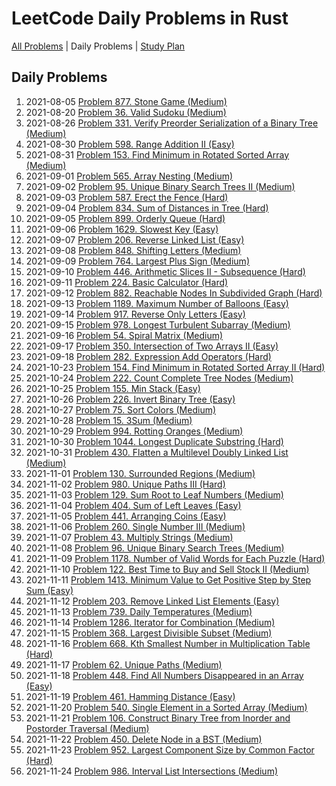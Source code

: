 LeetCode Daily Problems in Rust
===============================

[All Problems](README.md) | Daily Problems | [Study Plan](STUDY_PLAN.md)

Daily Problems
--------------

1. 2021-08-05 [Problem 877. Stone Game (Medium)](problem_0877/)
2. 2021-08-20 [Problem 36. Valid Sudoku (Medium)](problem_0036/)
3. 2021-08-26 [Problem 331. Verify Preorder Serialization of a Binary Tree (Medium)](problem_0331/)
4. 2021-08-30 [Problem 598. Range Addition II (Easy)](problem_0598/)
5. 2021-08-31 [Problem 153. Find Minimum in Rotated Sorted Array (Medium)](problem_0153/)
6. 2021-09-01 [Problem 565. Array Nesting (Medium)](problem_0565/)
7. 2021-09-02 [Problem 95. Unique Binary Search Trees II (Medium)](problem_0095/)
8. 2021-09-03 [Problem 587. Erect the Fence (Hard)](problem_0587/)
9. 2021-09-04 [Problem 834. Sum of Distances in Tree (Hard)](problem_0834/)
10. 2021-09-05 [Problem 899. Orderly Queue (Hard)](problem_0899/)
11. 2021-09-06 [Problem 1629. Slowest Key (Easy)](problem_1629/)
12. 2021-09-07 [Problem 206. Reverse Linked List (Easy)](problem_0206/)
13. 2021-09-08 [Problem 848. Shifting Letters (Medium)](problem_0848/)
14. 2021-09-09 [Problem 764. Largest Plus Sign (Medium)](problem_0764/)
15. 2021-09-10 [Problem 446. Arithmetic Slices II - Subsequence (Hard)](problem_0446/)
16. 2021-09-11 [Problem 224. Basic Calculator (Hard)](problem_0224/)
17. 2021-09-12 [Problem 882. Reachable Nodes In Subdivided Graph (Hard)](problem_0882/)
18. 2021-09-13 [Problem 1189. Maximum Number of Balloons (Easy)](problem_1189/)
19. 2021-09-14 [Problem 917. Reverse Only Letters (Easy)](problem_0917/)
20. 2021-09-15 [Problem 978. Longest Turbulent Subarray (Medium)](problem_0978/)
21. 2021-09-16 [Problem 54. Spiral Matrix (Medium)](problem_0054/)
22. 2021-09-17 [Problem 350. Intersection of Two Arrays II (Easy)](problem_0350/)
23. 2021-09-18 [Problem 282. Expression Add Operators (Hard)](problem_0282/)
24. 2021-10-23 [Problem 154. Find Minimum in Rotated Sorted Array II (Hard)](problem_0154/)
25. 2021-10-24 [Problem 222. Count Complete Tree Nodes (Medium)](problem_0222/)
26. 2021-10-25 [Problem 155. Min Stack (Easy)](problem_0155/)
27. 2021-10-26 [Problem 226. Invert Binary Tree (Easy)](problem_0226/)
28. 2021-10-27 [Problem 75. Sort Colors (Medium)](problem_0075/)
29. 2021-10-28 [Problem 15. 3Sum (Medium)](problem_0015/)
30. 2021-10-29 [Problem 994. Rotting Oranges (Medium)](problem_0994/)
31. 2021-10-30 [Problem 1044. Longest Duplicate Substring (Hard)](problem_1044/)
32. 2021-10-31 [Problem 430. Flatten a Multilevel Doubly Linked List (Medium)](problem_0430/)
33. 2021-11-01 [Problem 130. Surrounded Regions (Medium)](problem_0130/)
34. 2021-11-02 [Problem 980. Unique Paths III (Hard)](problem_0980/)
35. 2021-11-03 [Problem 129. Sum Root to Leaf Numbers (Medium)](problem_0129/)
36. 2021-11-04 [Problem 404. Sum of Left Leaves (Easy)](problem_0404/)
37. 2021-11-05 [Problem 441. Arranging Coins (Easy)](problem_0441/)
38. 2021-11-06 [Problem 260. Single Number III (Medium)](problem_0260/)
39. 2021-11-07 [Problem 43. Multiply Strings (Medium)](problem_0043/)
40. 2021-11-08 [Problem 96. Unique Binary Search Trees (Medium)](problem_0096/)
41. 2021-11-09 [Problem 1178. Number of Valid Words for Each Puzzle (Hard)](problem_1178/)
42. 2021-11-10 [Problem 122. Best Time to Buy and Sell Stock II (Medium)](problem_0122/)
43. 2021-11-11 [Problem 1413. Minimum Value to Get Positive Step by Step Sum (Easy)](problem_1413/)
44. 2021-11-12 [Problem 203. Remove Linked List Elements (Easy)](problem_0203/)
45. 2021-11-13 [Problem 739. Daily Temperatures (Medium)](problem_0739/)
46. 2021-11-14 [Problem 1286. Iterator for Combination (Medium)](problem_1286/)
47. 2021-11-15 [Problem 368. Largest Divisible Subset (Medium)](problem_0368/)
48. 2021-11-16 [Problem 668. Kth Smallest Number in Multiplication Table (Hard)](problem_0668/)
49. 2021-11-17 [Problem 62. Unique Paths (Medium)](problem_0062/)
50. 2021-11-18 [Problem 448. Find All Numbers Disappeared in an Array (Easy)](problem_0448/)
51. 2021-11-19 [Problem 461. Hamming Distance (Easy)](problem_0461/)
52. 2021-11-20 [Problem 540. Single Element in a Sorted Array (Medium)](problem_0540/)
53. 2021-11-21 [Problem 106. Construct Binary Tree from Inorder and Postorder Traversal (Medium)](problem_0106/)
54. 2021-11-22 [Problem 450. Delete Node in a BST (Medium)](problem_0450/)
55. 2021-11-23 [Problem 952. Largest Component Size by Common Factor (Hard)](problem_0952/)
56. 2021-11-24 [Problem 986. Interval List Intersections (Medium)](problem_0986/)
